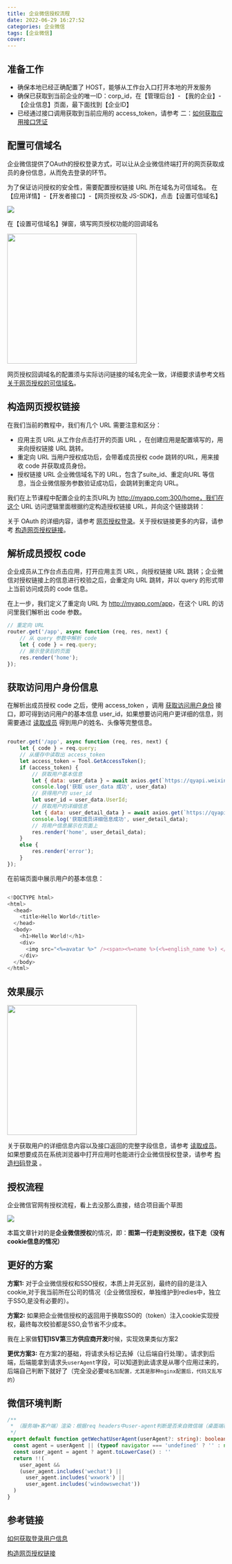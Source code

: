 ```yaml
---
title: 企业微信授权流程
date: 2022-06-29 16:27:52
categories: 企业微信
tags: [企业微信]
cover: 
---
```


## 准备工作

- 确保本地已经正确配置了 HOST，能够从工作台入口打开本地的开发服务
- 确保已获取到当前企业的唯一ID：corp_id，在【管理后台】- 【我的企业】-【企业信息】页面，最下面找到【企业ID】
- 已经通过接口调用获取到当前应用的 access_token，请参考 二：<a href="https://developer.work.weixin.qq.com/tutorial/detail/46" target="_blank" >如何获取应用接口凭证</a>

## 配置可信域名

企业微信提供了OAuth的授权登录方式，可以让从企业微信终端打开的网页获取成员的身份信息，从而免去登录的环节。

为了保证访问授权的安全性，需要配置授权链接 URL 所在域名为可信域名。
在【应用详情】-【开发者接口】-【网页授权及 JS-SDK】，点击【设置可信域名】

<img src="http://t-blog-images.aijs.top/img/20220629163014.webp" />

在【设置可信域名】弹窗，填写网页授权功能的回调域名

<img src="http://t-blog-images.aijs.top/img/20220629163042.webp" width=300 />

网页授权回调域名的配置须与实际访问链接的域名完全一致，详细要求请参考文档 <a href="https://developer.work.weixin.qq.com/document/path/91335#%E5%85%B3%E4%BA%8E%E7%BD%91%E9%A1%B5%E6%8E%88%E6%9D%83%E7%9A%84%E5%8F%AF%E4%BF%A1%E5%9F%9F%E5%90%8D" target="_blank" >关于网页授权的可信域名</a>。

## 构造网页授权链接

在我们当前的教程中，我们有几个 URL 需要注意和区分：

- 应用主页 URL
从工作台点击打开的页面 URL ，在创建应用是配置填写的，用来向授权链接 URL 跳转。
- 重定向 URL
当用户授权成功后，会带着成员授权 code 跳转的URL，用来接收 code 并获取成员身份。
- 授权链接 URL
企业微信域名下的 URL，包含了suite_id、重定向URL 等信息，当企业微信服务参数验证成功后，会跳转到重定向 URL。

我们在上节课程中配置企业的主页URL为 <a href="http://myapp.com:300/home%EF%BC%8C%E6%88%91%E4%BB%AC%E5%9C%A8%E8%BF%99%E4%B8%AA" target="_blank" >http://myapp.com:300/home，我们在这个 URL</a> 访问逻辑里面根据约定构造授权链接 URL，并向这个链接跳转：

关于 OAuth 的详细内容，请参考 <a href="https://developer.work.weixin.qq.com/document/path/91119" target="_blank" >网页授权登录</a>。关于授权链接更多的内容，请参考 <a href="https://developer.work.weixin.qq.com/document/path/91022" target="_blank" >构造网页授权链接</a>。 

## 解析成员授权 code

企业成员从工作台点击应用，打开应用主页 URL，向授权链接 URL 跳转；企业微信对授权链接上的信息进行校验之后，会重定向 URL 跳转，并以 query 的形式带上当前访问成员的 code 信息。

在上一步，我们定义了重定向 URL 为 <a href="http://myapp.com/app%EF%BC%8C%E5%9C%A8%E8%BF%99%E4%B8%AA" target="_blank" > http://myapp.com/app</a>，在这个 URL 的访问里我们解析出 code 参数。

```js
// 重定向 URL 
router.get('/app', async function (req, res, next) {    
    // 从 query 参数中解析 code
    let { code } = req.query;
    // 展示登录后的页面
    res.render('home');
});

```

## 获取访问用户身份信息

在解析出成员授权 code 之后，使用 access_token ，调用 <a href="https://developer.work.weixin.qq.com/document/path/91023" target="_blank" >获取访问用户身份</a> 接口，即可得到访问用户的基本信息 user_id，如果想要访问用户更详细的信息，则需要通过 <a href="https://developer.work.weixin.qq.com/document/path/90196" target="_blank" >读取成员</a> 得到用户的姓名、头像等完整信息。


```js

router.get('/app', async function (req, res, next) {
    let { code } = req.query;
    // 从缓存中读取出 access_token
    let access_token = Tool.GetAccessToken();
    if (access_token) {
        // 获取用户基本信息
        let { data: user_data } = await axios.get(`https://qyapi.weixin.qq.com/cgi-bin/user/getuserinfo?access_token=${access_token}&amp;code=${code}`);
        console.log('获取 user_data 成功', user_data)
        // 获得用户的 user_id
        let user_id = user_data.UserId;
        // 获取用户的详细信息
        let { data: user_detail_data } = await axios.get(`https://qyapi.weixin.qq.com/cgi-bin/user/get?access_token=${access_token}&amp;userid=${user_id}`);
        console.log('获取成员详细信息成功', user_detail_data);
        // 将用户信息展示在页面上
        res.render('home', user_detail_data);
    }
    else {
        res.render('error');
    }
});
```
在前端页面中展示用户的基本信息：

```js

<!DOCTYPE html>
<html>
  <head>
    <title>Hello World</title>
  </head>
  <body>
    <h1>Hello World!</h1>
    <div>
      <img src="<%=avatar %>" /><span><%=name %>(<%=english_name %>) </span>      
    </div>
  </body>
</html>

```

## 效果展示

<img src="http://t-blog-images.aijs.top/img/20220629163741.webp" width=300/>


关于获取用户的详细信息内容以及接口返回的完整字段信息，请参考 <a href="https://developer.work.weixin.qq.com/document/path/90196" target="_blank" >读取成员</a>。如果想要成员在系统浏览器中打开应用时也能进行企业微信授权登录，请参考 <a href="https://developer.work.weixin.qq.com/document/path/91025" target="_blank" >构造扫码登录</a> 。

## 授权流程

企业微信官网有授权流程，看上去没那么直接，结合项目画个草图

<img src="http://t-blog-images.aijs.top/img/20220630093816.webp" />


本篇文章针对的是**企业微信授权**的情况，即：**图第一行走到没授权，往下走（没有cookie信息的情况）**

## 更好的方案

**方案1:** 对于企业微信授权和SSO授权，本质上并无区别，最终的目的是注入cookie,对于我当前所在公司的情况（企业微信授权，单独维护到redies中，独立于SSO,是没有必要的）。

**方案2:** 如果把企业微信授权的返回用于换取SSO的（token）注入cookie实现授权，最终每次校验都是SSO,会节省不少成本。

我在上家做**钉钉ISV第三方供应商开发**时候，实现效果类似方案2


**更优方案3:** 在方案2的基础，将请求头标记去掉（让后端自行处理）。请求到后端，后端能拿到请求头`userAgent`字段，可以知道到此请求是从哪个应用过来的，后端自己判断下就好了（完全没必要`域名加配置，尤其是那种nginx配置后，代码又乱写的`）

## 微信环境判断

```ts
/**
 * （服务端+客户端）渲染：根据req headers中user-agent判断是否来自微信端（桌面端和手机端）
 */
export default function getWechatUserAgent(userAgent?: string): boolean {
  const agent = userAgent || (typeof navigator === 'undefined' ? '' : navigator.userAgent)
  const user_agent = agent ? agent.toLowerCase() : ''
  return !!(
    user_agent &&
    (user_agent.includes('wechat') ||
      user_agent.includes('wxwork') ||
      user_agent.includes('windowswechat'))
  )
}

```

## 参考链接

<a href="https://developer.work.weixin.qq.com/tutorial/detail/47" target="_blank" >如何获取登录用户信息</a>

<a href="https://developer.work.weixin.qq.com/document/path/91022" target="_blank" >构造网页授权链接</a>
